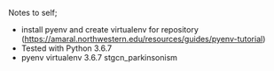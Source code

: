 Notes to self;
 - install pyenv and create virtualenv for repository (https://amaral.northwestern.edu/resources/guides/pyenv-tutorial)
 - Tested with Python 3.6.7
 - pyenv virtualenv 3.6.7 stgcn_parkinsonism